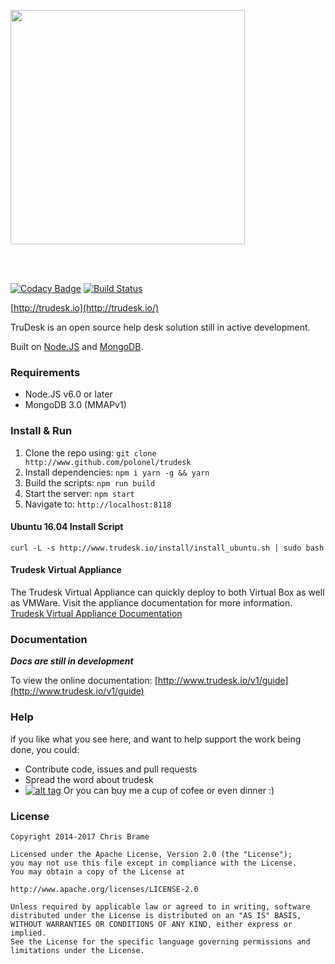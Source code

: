 <a href="http://trudesk.io"><img src="http://trudesk.io/TD_Black.png" width="375" /></a>

<br/><br/>

[![Codacy Badge](https://api.codacy.com/project/badge/Grade/7b3acb53c33b4a40bb32da109bbdd1a9)](https://www.codacy.com/app/polonel/trudesk?utm_source=github.com&utm_medium=referral&utm_content=polonel/trudesk&utm_campaign=badger)
[![Build Status](https://travis-ci.org/polonel/trudesk.svg?branch=master)](https://travis-ci.org/polonel/trudesk)

[http://trudesk.io](http://trudesk.io/)

TruDesk is an open source help desk solution still in active development. 

Built on [Node.JS](http://nodejs.org) and [MongoDB](http://www.mongodb.org).

### Requirements
+ Node.JS v6.0 or later
+ MongoDB 3.0 (MMAPv1)

### Install & Run
1. Clone the repo using: ```git clone http://www.github.com/polonel/trudesk```
2. Install dependencies: ```npm i yarn -g && yarn```
3. Build the scripts: ```npm run build```
3. Start the server: ```npm start```
4. Navigate to: ```http://localhost:8118```

#### Ubuntu 16.04 Install Script
```curl -L -s http://www.trudesk.io/install/install_ubuntu.sh | sudo bash```

#### Trudesk Virtual Appliance
The Trudesk Virtual Appliance can quickly deploy to both Virtual Box as well as VMWare. Visit the appliance documentation for more information.
[Trudesk Virtual Appliance Documentation](http://www.trudesk.io/docs/install_virtual_appliance.html)

### Documentation
___Docs are still in development___

To view the online documentation: [http://www.trudesk.io/v1/guide](http://www.trudesk.io/v1/guide)

### Help
if you like what you see here, and want to help support the work being done, you could:

+ Contribute code, issues and pull requests
+ Spread the word about trudesk
+ [![alt tag](https://www.paypalobjects.com/en_US/i/btn/btn_donate_SM.gif)](https://www.paypal.com/cgi-bin/webscr?cmd=_s-xclick&hosted_button_id=USPWFP6P6RTKC) Or you can buy me a cup of cofee or even dinner :)


### License

    Copyright 2014-2017 Chris Brame
    
    Licensed under the Apache License, Version 2.0 (the "License");
    you may not use this file except in compliance with the License.
    You may obtain a copy of the License at
    
    http://www.apache.org/licenses/LICENSE-2.0
    
    Unless required by applicable law or agreed to in writing, software
    distributed under the License is distributed on an "AS IS" BASIS,
    WITHOUT WARRANTIES OR CONDITIONS OF ANY KIND, either express or implied.
    See the License for the specific language governing permissions and
    limitations under the License.